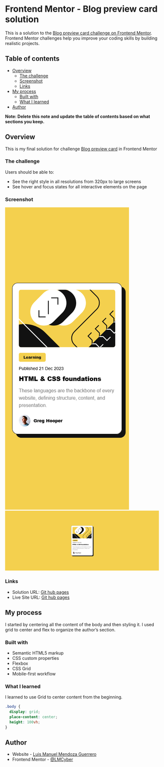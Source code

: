 # Frontend Mentor - Blog preview card solution

This is a solution to the [Blog preview card challenge on Frontend Mentor](https://www.frontendmentor.io/challenges/blog-preview-card-ckPaj01IcS). Frontend Mentor challenges help you improve your coding skills by building realistic projects.

## Table of contents

- [Overview](#overview)
  - [The challenge](#the-challenge)
  - [Screenshot](#screenshot)
  - [Links](#links)
- [My process](#my-process)
  - [Built with](#built-with)
  - [What I learned](#what-i-learned)
- [Author](#author)

**Note: Delete this note and update the table of contents based on what sections you keep.**

## Overview

This is my final solution for challenge [Blog preview card](https://www.frontendmentor.io/challenges/blog-preview-card-ckPaj01IcS) in Frontend Mentor

### The challenge

Users should be able to:

- See the right style in all resolutions from 320px to large screens
- See hover and focus states for all interactive elements on the page

### Screenshot

![](./design/mobile.png)
![](./design/desktop.png)

### Links

- Solution URL: [Git hub pages](https://lmcyber.github.io/blog-preview-card-fm/)
- Live Site URL: [Git hub pages](https://lmcyber.github.io/blog-preview-card-fm/)

## My process

I started by centering all the content of the body and then styling it. I used grid to center and flex to organize the author’s section.

### Built with

- Semantic HTML5 markup
- CSS custom properties
- Flexbox
- CSS Grid
- Mobile-first workflow

### What I learned

I learned to use Grid to center content from the beginning.

```css
.body {
  display: grid;
  place-content: center;
  height: 100vh;
}
```

## Author

- Website - [Luis Manuel Mendoza Guerrero](https://github.com/LMCyber)
- Frontend Mentor - [@LMCyber](https://www.frontendmentor.io/profile/@LMCyber)
